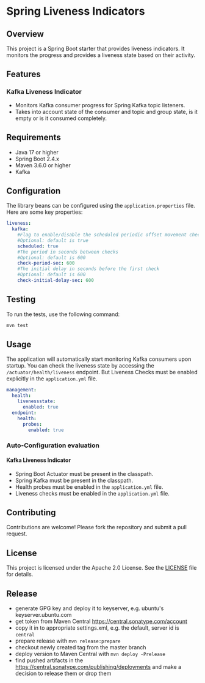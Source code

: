 # Spring Liveness Indicators

## Overview

This project is a Spring Boot starter that provides liveness indicators.
It monitors the progress and provides a liveness state based on their activity.

## Features

### Kafka Liveness Indicator

- Monitors Kafka consumer progress for Spring Kafka topic listeners.
- Takes into account state of the consumer and topic and group state, is it empty or is it consumed completely.

## Requirements

- Java 17 or higher
- Spring Boot 2.4.x
- Maven 3.6.0 or higher
- Kafka

## Configuration

The library beans can be configured using the `application.properties` file. Here are some key properties:

```yaml
liveness:
  kafka:
    #Flag to enable/disable the scheduled periodic offset movement check
    #Optional: default is true
    scheduled: true
    #The period in seconds between checks
    #Optional: default is 600
    check-period-sec: 600
    #The initial delay in seconds before the first check
    #Optional: default is 600
    check-initial-delay-sec: 600
```

## Testing

To run the tests, use the following command:

```sh
mvn test
```

## Usage

The application will automatically start monitoring Kafka consumers upon startup.
You can check the liveness state by accessing the `/actuator/health/liveness` endpoint.
But Liveness Checks must be enabled explicitly in the `application.yml` file.

```yaml
management:
  health:
    livenessstate:
      enabled: true
  endpoint:
    health:
      probes:
        enabled: true
```

### Auto-Configuration evaluation

#### Kafka Liveness Indicator

- Spring Boot Actuator must be present in the classpath.
- Spring Kafka must be present in the classpath.
- Health probes must be enabled in the `application.yml` file.
- Liveness checks must be enabled in the `application.yml` file.

## Contributing

Contributions are welcome! Please fork the repository and submit a pull request.

## License

This project is licensed under the Apache 2.0 License. See the [LICENSE](LICENSE-2.0.txt) file for details.

## Release

- generate GPG key and deploy it to keyserver, e.g. ubuntu's keyserver.ubuntu.com
- get token from Maven Central https://central.sonatype.com/account
- copy it in to appropriate settings.xml, e.g. the default, server id is `central`
- prepare release with `mvn release:prepare`
- checkout newly created tag from the master branch
- deploy version to Maven Central with `mvn deploy -Prelease`
- find pushed artifacts in the https://central.sonatype.com/publishing/deployments and make a decision to release them or drop them

